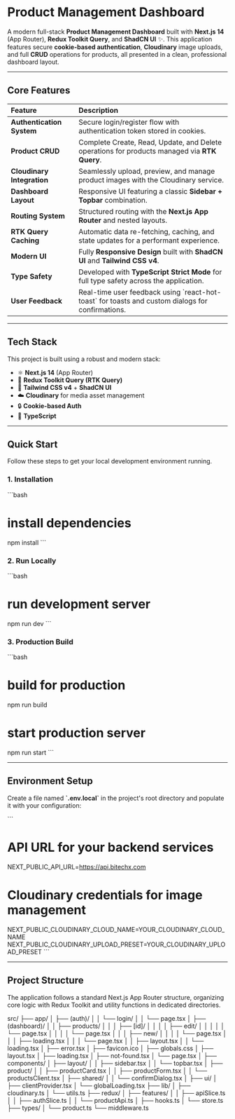 #  Product Management Dashboard

A modern full-stack **Product Management Dashboard** built with **Next.js 14** (App Router), **Redux Toolkit Query**, and **ShadCN UI** ✨. This application features secure **cookie-based authentication**, **Cloudinary** image uploads, and full **CRUD** operations for products, all presented in a clean, professional dashboard layout.

---

##  Core Features

| Feature | Description |
| :--- | :--- |
| **Authentication System** | Secure login/register flow with authentication token stored in cookies. |
| **Product CRUD** | Complete Create, Read, Update, and Delete operations for products managed via **RTK Query**. |
| **Cloudinary Integration** | Seamlessly upload, preview, and manage product images with the Cloudinary service. |
| **Dashboard Layout** | Responsive UI featuring a classic **Sidebar + Topbar** combination. |
| **Routing System** | Structured routing with the **Next.js App Router** and nested layouts. |
| **RTK Query Caching** | Automatic data re-fetching, caching, and state updates for a performant experience. |
| **Modern UI** | Fully **Responsive Design** built with **ShadCN UI** and **Tailwind CSS v4**. |
| **Type Safety** | Developed with **TypeScript Strict Mode** for full type safety across the application. |
| **User Feedback** | Real-time user feedback using \`react-hot-toast\` for toasts and custom dialogs for confirmations. |

---

##  Tech Stack

This project is built using a robust and modern stack:

* ⚛️ **Next.js 14** (App Router)
* 🧠 **Redux Toolkit Query (RTK Query)**
* 🎨 **Tailwind CSS v4** + **ShadCN UI**
* ☁️ **Cloudinary** for media asset management
* 🔒 **Cookie-based Auth**
* 📜 **TypeScript**

---

##  Quick Start

Follow these steps to get your local development environment running.

### 1. Installation

\`\`\`bash
# install dependencies
npm install
\`\`\`

### 2. Run Locally

\`\`\`bash
# run development server
npm run dev
\`\`\`

### 3. Production Build

\`\`\`bash
# build for production
npm run build

# start production server
npm run start
\`\`\`

---

##  Environment Setup

Create a file named **\`.env.local\`** in the project's root directory and populate it with your configuration:

\`\`\`
# API URL for your backend services
NEXT_PUBLIC_API_URL=https://api.bitechx.com

# Cloudinary credentials for image management
NEXT_PUBLIC_CLOUDINARY_CLOUD_NAME=YOUR_CLOUDINARY_CLOUD_NAME
NEXT_PUBLIC_CLOUDINARY_UPLOAD_PRESET=YOUR_CLOUDINARY_UPLOAD_PRESET
\`\`\`

---

##  Project Structure

The application follows a standard Next.js App Router structure, organizing core logic with Redux Toolkit and utility functions in dedicated directories.

src/
├── app/
│ ├── (auth)/
│ │ └── login/
│ │ └── page.tsx
│ ├── (dashboard)/
│ │ ├── products/
│ │ │ ├── [id]/
│ │ │ │ ├── edit/
│ │ │ │ │ └── page.tsx
│ │ │ │ └── page.tsx
│ │ │ ├── new/
│ │ │ │ └── page.tsx
│ │ │ ├── loading.tsx
│ │ │ └── page.tsx
│ │ ├── layout.tsx
│ │ └── loading.tsx
│ ├── error.tsx
│ ├── favicon.ico
│ ├── globals.css
│ ├── layout.tsx
│ ├── loading.tsx
│ ├── not-found.tsx
│ └── page.tsx
│
├── components/
│ ├── layout/
│ │ ├── sidebar.tsx
│ │ └── topbar.tsx
│ ├── product/
│ │ ├── productCard.tsx
│ │ ├── productForm.tsx
│ │ └── productsClient.tsx
│ ├── shared/
│ │ └── confirmDialog.tsx
│ ├── ui/
│ ├── clientProvider.tsx
│ └── globalLoading.tsx
├── lib/
│ ├── cloudinary.ts
│ └── utils.ts
├── redux/
│ ├── features/
│ │ ├── apiSlice.ts
│ │ ├── authSlice.ts
│ │ └── productApi.ts
│ ├── hooks.ts
│ └── store.ts
├── types/
│ └── product.ts
└── middleware.ts

